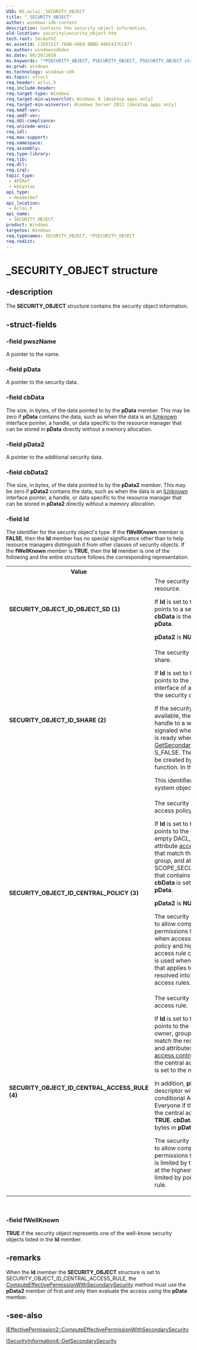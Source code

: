 ```yaml
---
UID: NS:aclui._SECURITY_OBJECT
title: "_SECURITY_OBJECT"
author: windows-sdk-content
description: Contains the security object information.
old-location: security\security_object.htm
tech.root: SecAuthZ
ms.assetid: C3E61527-76AB-49E9-8BBD-486F437CC677
ms.author: windowssdkdev
ms.date: 08/29/2018
ms.keywords: "*PSECURITY_OBJECT, PSECURITY_OBJECT, PSECURITY_OBJECT structure pointer [Security], SECURITY_OBJECT, SECURITY_OBJECT structure [Security], SECURITY_OBJECT_ID_CENTRAL_ACCESS_RULE (4), SECURITY_OBJECT_ID_CENTRAL_POLICY (3), SECURITY_OBJECT_ID_OBJECT_SD (1), SECURITY_OBJECT_ID_SHARE (2), _SECURITY_OBJECT, aclui/PSECURITY_OBJECT, aclui/SECURITY_OBJECT, security.security_object"
ms.prod: windows
ms.technology: windows-sdk
ms.topic: struct
req.header: aclui.h
req.include-header: 
req.target-type: Windows
req.target-min-winverclnt: Windows 8 [desktop apps only]
req.target-min-winversvr: Windows Server 2012 [desktop apps only]
req.kmdf-ver: 
req.umdf-ver: 
req.ddi-compliance: 
req.unicode-ansi: 
req.idl: 
req.max-support: 
req.namespace: 
req.assembly: 
req.type-library: 
req.lib: 
req.dll: 
req.irql: 
topic_type:
 - APIRef
 - kbSyntax
api_type:
 - HeaderDef
api_location:
 - Aclui.h
api_name:
 - SECURITY_OBJECT
product: Windows
targetos: Windows
req.typenames: SECURITY_OBJECT, *PSECURITY_OBJECT
req.redist: 
---
```


# _SECURITY_OBJECT structure


## -description


The <b>SECURITY_OBJECT</b> structure contains the security object information.


## -struct-fields




### -field pwszName

A pointer to the name.


### -field pData

A pointer to the security data.


### -field cbData

The size, in bytes, of the data pointed to by the <b>pData</b> member. This may be zero if <b>pData</b> contains the data, such as when the data is an <a href="https://msdn.microsoft.com/33f1d79a-33fc-4ce5-a372-e08bda378332">IUnknown</a> interface pointer, a handle, or data specific to the resource manager that can be stored in <b>pData</b> directly without a memory allocation.


### -field pData2

A pointer to the additional security data.


### -field cbData2

The size, in bytes, of the data pointed to by the <b>pData2</b> member. This may be zero if <b>pData2</b> contains the data, such as when the data is an <a href="https://msdn.microsoft.com/33f1d79a-33fc-4ce5-a372-e08bda378332">IUnknown</a> interface pointer, a handle, or data specific to the resource manager that can be stored in <b>pData2</b> directly without a memory allocation.


### -field Id

The identifier for the security object's type. If the <b>fWellKnown</b> member is <b>FALSE</b>, then the <b>Id</b> member has no special significance other than to help resource managers distinguish it from other classes of security objects. If the <b>fWellKnown</b> member is <b>TRUE</b>, then the <b>Id</b> member is one of the following and the entire structure follows the corresponding representation.

<table>
<tr>
<th>Value</th>
<th>Meaning</th>
</tr>
<tr>
<td width="40%"><a id="SECURITY_OBJECT_ID_OBJECT_SD___1_"></a><a id="security_object_id_object_sd___1_"></a><dl>
<dt><b>SECURITY_OBJECT_ID_OBJECT_SD  (1)</b></dt>
</dl>
</td>
<td width="60%">
The security descriptor of the resource.


If <b>Id</b> is set to this value, then <b>pData</b> points to a security descriptor and <b>cbData</b> is the number of bytes in <b>pData</b>.


<b>pData2</b> is <b>NULL</b> and <b>cbData2</b> is 0.

</td>
</tr>
<tr>
<td width="40%"><a id="SECURITY_OBJECT_ID_SHARE___2_"></a><a id="security_object_id_share___2_"></a><dl>
<dt><b>SECURITY_OBJECT_ID_SHARE  (2)</b></dt>
</dl>
</td>
<td width="60%">
The security descriptor of a network share.

If <b>Id</b> is set to this value, then <b>pData</b> points to the <a href="https://msdn.microsoft.com/38d94f36-f149-4b62-a710-8f7359bfd8cd">ISecurityInformation</a> interface of an object that represents the security context of the share.

If the security descriptor is not yet available, then <b>pData2</b> must be a handle to a waitable object that is signaled when the security descriptor is ready when the <a href="https://msdn.microsoft.com/20BD7D3B-1097-45CF-8237-0FBAD6BD6E3E">GetSecondarySecurity</a> method returns S_FALSE. The waitable object should be created by the <a href="https://msdn.microsoft.com/1f6d946e-c74c-4599-ac3d-b709216a0900">CreateEvent</a>  function. In this case, <b>cbData2</b> is 0.

This identifier is only applicable to file system objects.

</td>
</tr>
<tr>
<td width="40%"><a id="SECURITY_OBJECT_ID_CENTRAL_POLICY__3_"></a><a id="security_object_id_central_policy__3_"></a><dl>
<dt><b>SECURITY_OBJECT_ID_CENTRAL_POLICY (3)</b></dt>
</dl>
</td>
<td width="60%">
The security descriptor of a central access policy.

If <b>Id</b> is set to this value, then <b>pData</b> points to the security descriptor with an empty DACL, an owner, group, and attribute <a href="https://msdn.microsoft.com/0baaa937-f635-4500-8dcd-9dbbd6f4cd02">access control entries</a> (ACEs) that match the resource's owner, group, and attributes as well as a SCOPE_SECURITY_INFORMATION_ACE  that contains the central policy's ID. <b>cbData</b> is set to the number of bytes in <b>pData</b>.

<b>pData2</b> is <b>NULL</b> and <b>cbData2</b> is 0.

The security descriptor is constructed to allow computing effective permissions to correctly determine when access is limited by the central policy and higher detail of the central access rule cannot be determined. This is used when a central access policy that applies to a resource cannot be resolved into its elemental central access rules.

</td>
</tr>
<tr>
<td width="40%"><a id="SECURITY_OBJECT_ID_CENTRAL_ACCESS_RULE__4_"></a><a id="security_object_id_central_access_rule__4_"></a><dl>
<dt><b>SECURITY_OBJECT_ID_CENTRAL_ACCESS_RULE (4)</b></dt>
</dl>
</td>
<td width="60%">
The security descriptor of a central access rule.

If <b>Id</b> is set to this value, then <b>pData</b> points to the security descriptor with an owner, group, and attribute ACEs that match the resource's owner, group, and attributes, and a <a href="https://msdn.microsoft.com/d007cbb9-b547-4dc7-bc22-b526f650f7c2">discretionary access control list</a> (DACL) that matches the central access rule's DACL. <b>cbData</b> is set to the number of bytes in <b>pData</b>.

In addition, <b>pData2</b> points to a security descriptor with a DACL that contains a conditional ACE that grants 0x1 to Everyone if the resource condition from the central access rule evaluates to <b>TRUE</b>. <b>cbData2</b> is set to the number of bytes in <b>pData2</b>.

The security descriptor is constructed to allow computing effective permissions to determine when access is limited by the central access policy at the highest detail. That is, access is limited by pointing to a central policy rule.

</td>
</tr>
</table>
 


### -field fWellKnown

<b>TRUE</b> if the security object represents one of the well-know security objects listed in the <b>Id</b> member.


## -remarks



When the <b>Id</b> member the <b>SECURITY_OBJECT</b> structure is set to SECURITY_OBJECT_ID_CENTRAL_ACCESS_RULE, the <a href="https://msdn.microsoft.com/03B73103-D7C0-4BA2-B315-3CC0049B1B8E">ComputeEffectivePermissionWithSecondarySecurity</a> method must use the <b>pData2</b> member of  first and only then evaluate the access  using the  <b>pData</b> member.




## -see-also




<a href="https://msdn.microsoft.com/03B73103-D7C0-4BA2-B315-3CC0049B1B8E">IEffectivePermission2::ComputeEffectivePermissionWithSecondarySecurity</a>



<a href="https://msdn.microsoft.com/20BD7D3B-1097-45CF-8237-0FBAD6BD6E3E">ISecurityInformation4::GetSecondarySecurity</a>
 

 

